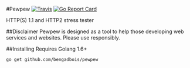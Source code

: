 #Pewpew [![Travis](https://img.shields.io/travis/bengadbois/pewpew.svg?branch=master)](https://travis-ci.org/bengadbois/pewpew) [![Go Report Card](https://goreportcard.com/badge/github.com/bengadbois/pewpew)](https://goreportcard.com/report/github.com/bengadbois/pewpew)

HTTP(S) 1.1 and HTTP2 stress tester

##Disclaimer
Pewpew is designed as a tool to help those developing web services and websites. Please use responsibly.

##Installing
Requires Golang 1.6+

```go get github.com/bengadbois/pewpew```
